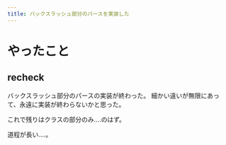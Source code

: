 ```yaml
---
title: バックスラッシュ部分のパースを実装した
---
```


# やったこと

## recheck

バックスラッシュ部分のパースの実装が終わった。
細かい違いが無限にあって、永遠に実装が終わらないかと思った。

これで残りはクラスの部分のみ‥‥のはず。

道程が長い‥‥。
